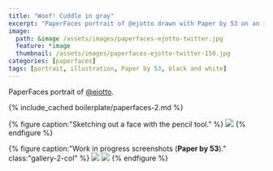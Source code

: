 ```yaml
---
title: "Woof! Cuddle in gray"
excerpt: "PaperFaces portrait of @ejotto drawn with Paper by 53 on an iPad."
image: 
  path: &image /assets/images/paperfaces-ejotto-twitter.jpg 
  feature: *image
  thumbnail: /assets/images/paperfaces-ejotto-twitter-150.jpg
categories: [paperfaces]
tags: [portrait, illustration, Paper by 53, black and white]
---
```


PaperFaces portrait of [@ejotto](https://twitter.com/ejotto).

{% include_cached boilerplate/paperfaces-2.md %}

{% figure caption:"Sketching out a face with the pencil tool." %}
[![](/assets/images/paperfaces-ejotto-process-1-750.jpg)](/assets/images/paperfaces-ejotto-process-1-lg.jpg)
{% endfigure %}

{% figure caption:"Work in progress screenshots (**Paper by 53**)." class:"gallery-2-col" %}
[![](/assets/images/paperfaces-ejotto-process-2-600.jpg)](/assets/images/paperfaces-ejotto-process-2-lg.jpg)
[![](/assets/images/paperfaces-ejotto-process-3-600.jpg)](/assets/images/paperfaces-ejotto-process-3-lg.jpg)
{% endfigure %}
